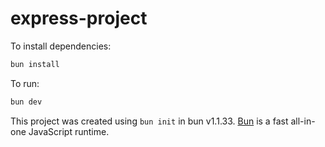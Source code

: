 # express-project

To install dependencies:

```bash
bun install
```

To run:

```bash
bun dev
```

This project was created using `bun init` in bun v1.1.33. [Bun](https://bun.sh) is a fast all-in-one JavaScript runtime.
